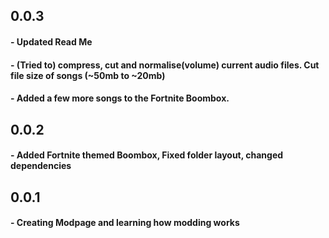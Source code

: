 ## 0.0.3
#### - Updated Read Me
#### - (Tried to) compress, cut and normalise(volume) current audio files. Cut file size of songs (~50mb to ~20mb)
#### - Added a few more songs to the Fortnite Boombox. 
## 0.0.2
#### - Added Fortnite themed Boombox, Fixed folder layout, changed dependencies
## 0.0.1
#### - Creating Modpage and learning how modding works
